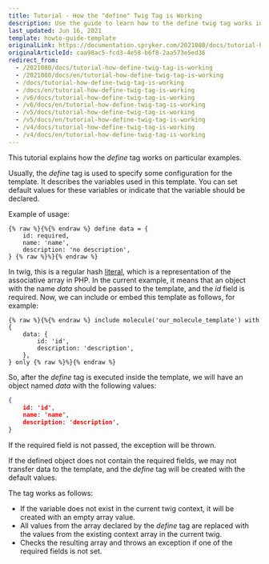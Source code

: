 ```yaml
---
title: Tutorial - How the "define" Twig Tag is Working
description: Use the guide to learn how to the define twig tag works in the template.
last_updated: Jun 16, 2021
template: howto-guide-template
originalLink: https://documentation.spryker.com/2021080/docs/tutorial-how-define-twig-tag-is-working
originalArticleId: caa98ac5-fcd3-4e58-b6f8-2aa573e5ed36
redirect_from:
  - /2021080/docs/tutorial-how-define-twig-tag-is-working
  - /2021080/docs/en/tutorial-how-define-twig-tag-is-working
  - /docs/tutorial-how-define-twig-tag-is-working
  - /docs/en/tutorial-how-define-twig-tag-is-working
  - /v6/docs/tutorial-how-define-twig-tag-is-working
  - /v6/docs/en/tutorial-how-define-twig-tag-is-working
  - /v5/docs/tutorial-how-define-twig-tag-is-working
  - /v5/docs/en/tutorial-how-define-twig-tag-is-working
  - /v4/docs/tutorial-how-define-twig-tag-is-working
  - /v4/docs/en/tutorial-how-define-twig-tag-is-working
---
```


This tutorial explains how the *define* tag works on particular examples.

Usually, the *define* tag is used to specify some configuration for the template. It describes the variables used in this template. You can set default values for these variables or indicate that the variable should be declared.

Example of usage:

```twig
{% raw %}{%{% endraw %} define data = {
    id: required,
    name: 'name',
    description: 'no description',
} {% raw %}%}{% endraw %}
```

In twig, this is a regular hash [literal](https://twig.symfony.com/doc/2.x/templates.html#literals), which is a representation of the associative array in PHP. In the current example, it means that an object with the name *data* should be passed to the template, and the *id* field is required. Now, we can include or embed this template as follows, for example:

```twig
{% raw %}{%{% endraw %} include molecule('our_molecule_template') with {
    data: {
        id: 'id',
        description: 'description',
    },
} only {% raw %}%}{% endraw %}
```

So, after the *define* tag is executed inside the template, we will have an object named *data* with the following values:

```json
{
    id: 'id',
    name: 'name',
    description: 'description',
}
```

If the required field is not passed, the exception will be thrown.

If the defined object does not contain the required fields, we may not transfer data to the template, and the *define* tag will be created with the default values.

The tag works as follows:

* If the variable does not exist in the current twig context, it will be created with an empty array value.
* All values from the array declared by the *define* tag are replaced with the values from the existing context array in the current twig.
* Checks the resulting array and throws an exception if one of the required fields is not set.
